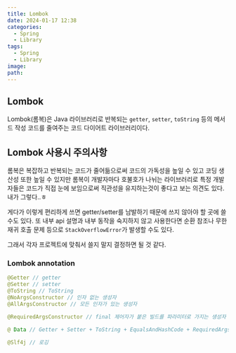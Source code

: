 ```yaml
---
title: Lombok
date: 2024-01-17 12:38
categories:
  - Spring
  - Library
tags:
  - Spring
  - Library
image: 
path:
---
```


## Lombok
Lombok(롬복)은 Java 라이브러리로 반복되는 `getter`, `setter`, `toString` 등의 메서드 작성 코드를 줄여주는 코드 다이어트 라이브러리이다.

## Lombok 사용시 주의사항
롬복은 복잡하고 반복되는 코드가 줄어듦으로써 코드의 가독성을 높일 수 있고 코딩 생산성 또한 높일 수 있지만 롬복이 개발자마다 호불호가 나뉘는 라이브러리로 특정 개발자들은 코드가 직접 눈에 보임으로써 직관성을 유지하는것이 좋다고 보는 의견도 있다. 내가 그렇다..ㅎ

게다가 이렇게 편리하게 쓰면 getter/setter를 남발하기 때문에 쓰지 않아야 할 곳에 쓸 수도 있다. 또 내부 api 설명과 내부 동작을 숙지하지 않고 사용한다면 순환 참조나 무한 재귀 호출 문제 등으로 `StackOverflowError`가 발생할 수도 있다.

그래서 각자 프로젝트에 맞춰서 쓸지 말지 결정하면 될 것 같다.

### Lombok annotation
```Java
@Getter // getter
@Setter // setter
@ToString // ToString
@NoArgsConstructor // 인자 없는 생성자
@AllArgsConstructor // 모든 인자가 있는 생성자

@RequiredArgsConstructor // final 제어자가 붙은 빌드를 파라미터로 가지는 생성자

@ Data // Getter + Setter + ToString + EqualsAndHashCode + RequiredArgsConstructor

@Slf4j // 로깅
```